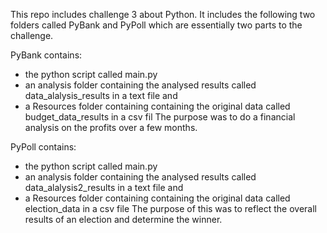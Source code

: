 This repo includes challenge 3 about Python. 
It includes the following two folders called PyBank and PyPoll which are essentially two parts to the challenge.

PyBank contains:
 - the python script called main.py
 - an analysis folder containing the analysed results called data_alalysis_results in a text file and
 - a Resources folder containing containing the original data called budget_data_results in a csv fil
The purpose was to do a financial analysis on the profits over a few months.

PyPoll contains:
 - the python script called main.py
 - an analysis folder containing the analysed results called data_alalysis2_results in a text file and
 - a Resources folder containing containing the original data called election_data in a csv file
The purpose of this was to reflect the overall results of an election and determine the winner.
